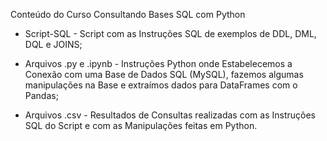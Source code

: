 Conteúdo do Curso Consultando Bases SQL com Python

- Script-SQL - Script com as Instruções SQL de exemplos de DDL, DML, DQL e JOINS;

- Arquivos .py e .ipynb - Instruções Python onde Estabelecemos a Conexão com uma Base de Dados SQL (MySQL), fazemos algumas manipulações na Base e extraímos dados para DataFrames com o Pandas;

- Arquivos .csv - Resultados de Consultas realizadas com as Instruções SQL do Script e com as Manipulações feitas em Python.